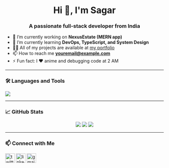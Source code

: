 <h1 align="center">Hi 👋, I'm Sagar</h1>
<h3 align="center">A passionate full-stack developer from India</h3>

- 🔭 I’m currently working on **NexusEstate (MERN app)**  
- 🌱 I’m currently learning **DevOps, TypeScript, and System Design**
- 👨‍💻 All of my projects are available at [my portfolio](https://your-portfolio.com)
- 📫 How to reach me **youremail@example.com**
- ⚡ Fun fact: I ❤️ anime and debugging code at 2 AM

---

### 🛠️ Languages and Tools

<p align="left">
  <img src="https://skillicons.dev/icons?i=js,ts,react,nodejs,express,mongodb,tailwind,git,github,vscode" />
</p>

---

### 📈 GitHub Stats

<p align="center">
  <img src="https://github-readme-stats.vercel.app/api?username=yourusername&show_icons=true&theme=tokyonight" />
  <img src="https://github-readme-streak-stats.herokuapp.com/?user=yourusername&theme=tokyonight" />
  <img src="https://github-readme-stats.vercel.app/api/top-langs/?username=yourusername&layout=compact&theme=tokyonight" />
</p>

---

### 📫 Connect with Me

<p align="left">
  <a href="https://twitter.com/yourhandle" target="blank"><img align="center" src="https://cdn.jsdelivr.net/npm/simple-icons@v3/icons/twitter.svg" alt="twitter" height="30" width="30" /></a>
  <a href="https://linkedin.com/in/yourhandle" target="blank"><img align="center" src="https://cdn.jsdelivr.net/npm/simple-icons@v3/icons/linkedin.svg" alt="linkedin" height="30" width="30" /></a>
  <a href="mailto:youremail@example.com"><img align="center" src="https://cdn.jsdelivr.net/npm/simple-icons@v3/icons/gmail.svg" alt="gmail" height="30" width="30" /></a>
</p>


